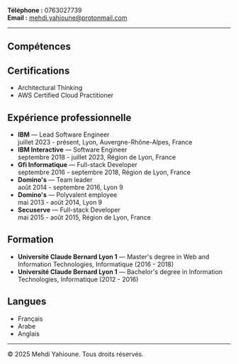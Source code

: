 **Téléphone :** 0763027739  
**Email :** mehdi.yahioune@protonmail.com

---

## Compétences

## Certifications

- Architectural Thinking
- AWS Certified Cloud Practitioner

## Expérience professionnelle

- **IBM** — Lead Software Engineer  
  juillet 2023 - présent, Lyon, Auvergne-Rhône-Alpes, France
- **IBM Interactive** — Software Engineer  
  septembre 2018 - juillet 2023, Région de Lyon, France
- **Gfi Informatique** — Full-stack Developer  
  septembre 2016 - septembre 2018, Région de Lyon, France
- **Domino's** — Team leader  
  août 2014 - septembre 2016, Lyon 9
- **Domino's** — Polyvalent employee  
  mai 2013 - août 2014, Lyon 9
- **Secuserve** — Full-stack Developer  
  mai 2015 - août 2015, Région de Lyon, France

## Formation

- **Université Claude Bernard Lyon 1** — Master's degree in Web and Information Technologies, Informatique (2016 - 2018)
- **Université Claude Bernard Lyon 1** — Bachelor's degree in Information Technologies, Informatique (2012 - 2016)

## Langues

- Français
- Arabe 
- Anglais

---
© 2025 Mehdi Yahioune. Tous droits réservés.

